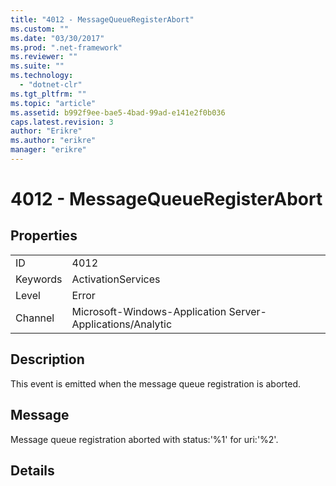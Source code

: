 ```yaml
---
title: "4012 - MessageQueueRegisterAbort"
ms.custom: ""
ms.date: "03/30/2017"
ms.prod: ".net-framework"
ms.reviewer: ""
ms.suite: ""
ms.technology: 
  - "dotnet-clr"
ms.tgt_pltfrm: ""
ms.topic: "article"
ms.assetid: b992f9ee-bae5-4bad-99ad-e141e2f0b036
caps.latest.revision: 3
author: "Erikre"
ms.author: "erikre"
manager: "erikre"
---
```

# 4012 - MessageQueueRegisterAbort
## Properties  
  
|||  
|-|-|  
|ID|4012|  
|Keywords|ActivationServices|  
|Level|Error|  
|Channel|Microsoft-Windows-Application Server-Applications/Analytic|  
  
## Description  
 This event is emitted when the message queue registration is aborted.  
  
## Message  
 Message queue registration aborted with status:'%1' for uri:'%2'.  
  
## Details
